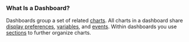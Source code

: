 ### What Is a Dashboard?

Dashboards group a set of related [charts](https://docs.wavefront.com/ui_charts.html). All charts in a dashboard share [display
preferences](https://docs.wavefront.com/ui_dashboards.html#set-dashboard-display-preferences),
[variables](https://docs.wavefront.com/dashboards_variables.html), and [
events](https://docs.wavefront.com/charts_events_displaying.html#controlling-events-overlays). Within
dashboards you use [sections](https://docs.wavefront.com/ui_dashboards.html#change-dashboard-layout) to further organize charts.
